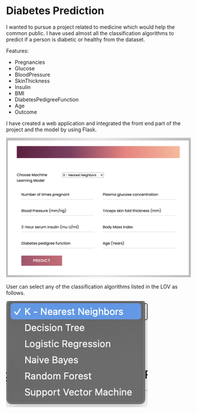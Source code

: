 # Diabetes Prediction

I wanted to pursue a project related to medicine which would help the common public. I have used almost all the classification algorithms to predict if a person is diabetic or healthy from the dataset. 

Features:
* Pregnancies	
* Glucose	
* BloodPressure	
* SkinThickness	
* Insulin	
* BMI	
* DiabetesPedigreeFunction	
* Age	
* Outcome

I have created a web application and integrated the front end part of the project and the model by using Flask. 

![Screenshot1](Screenshot2.png)


User can select any of the classification algorithms listed in the LOV as follows.

![Screenshot1](Screenshot1.png)
